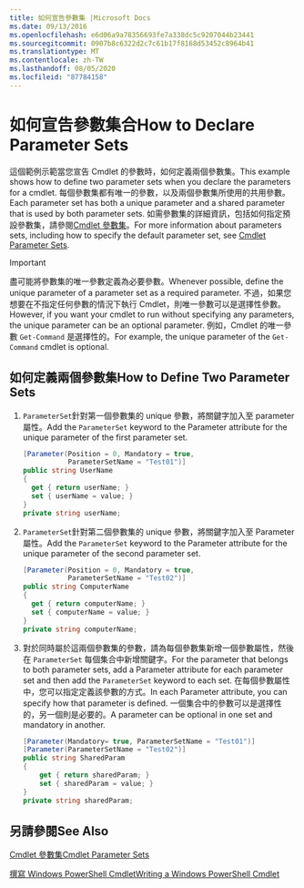 ```yaml
---
title: 如何宣告參數集 |Microsoft Docs
ms.date: 09/13/2016
ms.openlocfilehash: e6d06a9a78356693fe7a338dc5c9207044b23441
ms.sourcegitcommit: 0907b8c6322d2c7c61b17f8168d53452c8964b41
ms.translationtype: MT
ms.contentlocale: zh-TW
ms.lasthandoff: 08/05/2020
ms.locfileid: "87784158"
---
```

# <a name="how-to-declare-parameter-sets"></a><span data-ttu-id="aa283-102">如何宣告參數集合</span><span class="sxs-lookup"><span data-stu-id="aa283-102">How to Declare Parameter Sets</span></span>

<span data-ttu-id="aa283-103">這個範例示範當您宣告 Cmdlet 的參數時，如何定義兩個參數集。</span><span class="sxs-lookup"><span data-stu-id="aa283-103">This example shows how to define two parameter sets when you declare the parameters for a cmdlet.</span></span> <span data-ttu-id="aa283-104">每個參數集都有唯一的參數，以及兩個參數集所使用的共用參數。</span><span class="sxs-lookup"><span data-stu-id="aa283-104">Each parameter set has both a unique parameter and a shared parameter that is used by both parameter sets.</span></span> <span data-ttu-id="aa283-105">如需參數集的詳細資訊，包括如何指定預設參數集，請參閱[Cmdlet 參數集](./cmdlet-parameter-sets.md)。</span><span class="sxs-lookup"><span data-stu-id="aa283-105">For more information about parameters sets, including how to specify the default parameter set, see [Cmdlet Parameter Sets](./cmdlet-parameter-sets.md).</span></span>

> [!IMPORTANT]
> <span data-ttu-id="aa283-106">盡可能將參數集的唯一參數定義為必要參數。</span><span class="sxs-lookup"><span data-stu-id="aa283-106">Whenever possible, define the unique parameter of a parameter set as a required parameter.</span></span> <span data-ttu-id="aa283-107">不過，如果您想要在不指定任何參數的情況下執行 Cmdlet，則唯一參數可以是選擇性參數。</span><span class="sxs-lookup"><span data-stu-id="aa283-107">However, if you want your cmdlet to run without specifying any parameters, the unique parameter can be an optional parameter.</span></span> <span data-ttu-id="aa283-108">例如，Cmdlet 的唯一參數 `Get-Command` 是選擇性的。</span><span class="sxs-lookup"><span data-stu-id="aa283-108">For example, the unique parameter of the `Get-Command` cmdlet is optional.</span></span>

## <a name="how-to-define-two-parameter-sets"></a><span data-ttu-id="aa283-109">如何定義兩個參數集</span><span class="sxs-lookup"><span data-stu-id="aa283-109">How to Define Two Parameter Sets</span></span>

1. <span data-ttu-id="aa283-110">`ParameterSet`針對第一個參數集的 unique 參數，將關鍵字加入至 parameter 屬性。</span><span class="sxs-lookup"><span data-stu-id="aa283-110">Add the `ParameterSet` keyword to the Parameter attribute for the unique parameter of the first parameter set.</span></span>

   ```csharp
   [Parameter(Position = 0, Mandatory = true,
              ParameterSetName = "Test01")]
   public string UserName
   {
     get { return userName; }
     set { userName = value; }
   }
   private string userName;
   ```

2. <span data-ttu-id="aa283-111">`ParameterSet`針對第二個參數集的 unique 參數，將關鍵字加入至 Parameter 屬性。</span><span class="sxs-lookup"><span data-stu-id="aa283-111">Add the `ParameterSet` keyword to the Parameter attribute for the unique parameter of the second parameter set.</span></span>

   ```csharp
   [Parameter(Position = 0, Mandatory = true,
              ParameterSetName = "Test02")]
   public string ComputerName
   {
     get { return computerName; }
     set { computerName = value; }
   }
   private string computerName;
   ```

3. <span data-ttu-id="aa283-112">對於同時屬於這兩個參數集的參數，請為每個參數集新增一個參數屬性，然後在 `ParameterSet` 每個集合中新增關鍵字。</span><span class="sxs-lookup"><span data-stu-id="aa283-112">For the parameter that belongs to both parameter sets, add a Parameter attribute for each parameter set and then add the `ParameterSet` keyword to each set.</span></span> <span data-ttu-id="aa283-113">在每個參數屬性中，您可以指定定義該參數的方式。</span><span class="sxs-lookup"><span data-stu-id="aa283-113">In each Parameter attribute, you can specify how that parameter is defined.</span></span> <span data-ttu-id="aa283-114">一個集合中的參數可以是選擇性的，另一個則是必要的。</span><span class="sxs-lookup"><span data-stu-id="aa283-114">A parameter can be optional in one set and mandatory in another.</span></span>

   ```csharp
   [Parameter(Mandatory= true, ParameterSetName = "Test01")]
   [Parameter(ParameterSetName = "Test02")]
   public string SharedParam
   {
       get { return sharedParam; }
       set { sharedParam = value; }
   }
   private string sharedParam;
   ```

## <a name="see-also"></a><span data-ttu-id="aa283-115">另請參閱</span><span class="sxs-lookup"><span data-stu-id="aa283-115">See Also</span></span>

[<span data-ttu-id="aa283-116">Cmdlet 參數集</span><span class="sxs-lookup"><span data-stu-id="aa283-116">Cmdlet Parameter Sets</span></span>](./cmdlet-parameter-sets.md)

[<span data-ttu-id="aa283-117">撰寫 Windows PowerShell Cmdlet</span><span class="sxs-lookup"><span data-stu-id="aa283-117">Writing a Windows PowerShell Cmdlet</span></span>](./writing-a-windows-powershell-cmdlet.md)

